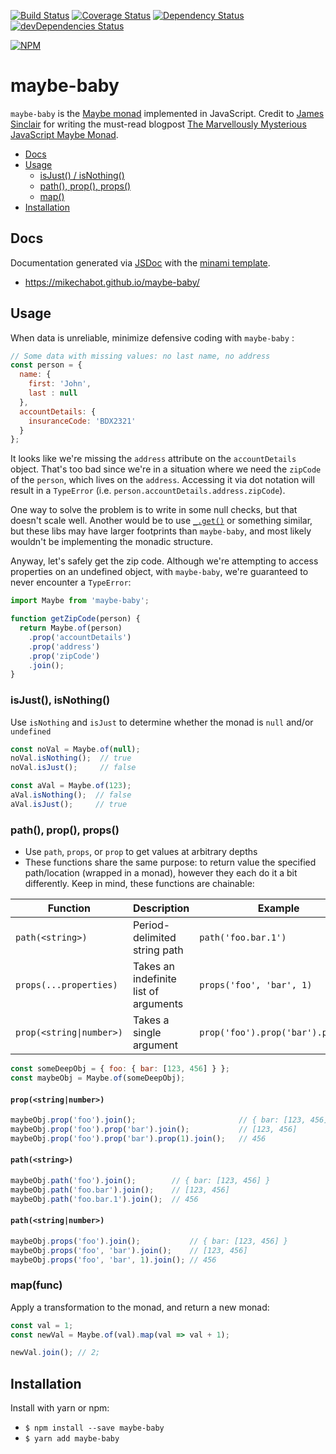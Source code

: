 [![Build Status](https://travis-ci.org/mikechabot/maybe-baby.svg?branch=master)](https://travis-ci.org/mikechabot/maybe-baby)
[![Coverage Status](https://coveralls.io/repos/github/mikechabot/maybe-baby/badge.svg?branch=master&cacheBuster=1)](https://coveralls.io/github/mikechabot/maybe-baby?branch=master)
[![Dependency Status](https://david-dm.org/mikechabot/maybe-baby.svg)](https://david-dm.org/mikechabot/maybe-baby)
[![devDependencies Status](https://david-dm.org/mikechabot/maybe-baby/dev-status.svg)](https://david-dm.org/mikechabot/maybe-baby?type=dev)

[![NPM](https://nodei.co/npm/maybe-baby.png)](https://nodei.co/npm/maybe-baby/)

# maybe-baby

`maybe-baby` is the [Maybe monad](https://en.wikipedia.org/wiki/Monad_(functional_programming)#The_Maybe_monad) implemented in JavaScript. 
Credit to [James Sinclair](https://github.com/jrsinclair) for writing the must-read blogpost [The Marvellously Mysterious JavaScript Maybe Monad](http://jrsinclair.com/articles/2016/marvellously-mysterious-javascript-maybe-monad/).

- [Docs](#docs)
- [Usage](#usage)
  - [isJust() / isNothing()](#isjust-isnothing)
  - [path(), prop(), props()](#path-prop-props)
  - [map()](#map)
- [Installation](#installation)

## <a name="maybe-baby#docs">Docs</a>

Documentation generated via [JSDoc](https://github.com/jsdoc3/jsdoc) with the [minami template](https://github.com/nijikokun/minami).

* https://mikechabot.github.io/maybe-baby/

## <a name="maybe-baby#usage">Usage</a>

When data is unreliable, minimize defensive coding with `maybe-baby` :

```javascript
// Some data with missing values: no last name, no address
const person = { 
  name: {
    first: 'John',
    last : null
  },
  accountDetails: {
    insuranceCode: 'BDX2321'
  }
};
```
It looks like we're missing the `address` attribute on the `accountDetails` object. That's too bad since we're in a situation where we need the `zipCode` of the `person`, which lives on the `address`. Accessing it via dot notation will result in a `TypeError` (i.e. `person.accountDetails.address.zipCode`). 

One way to solve the problem is to write in some null checks, but that doesn't scale well. Another would be to use [`_.get()`](https://lodash.com/docs/4.17.4#get) or something similar, but these libs may have larger footprints than `maybe-baby`, and most likely wouldn't be implementing the monadic structure.

Anyway, let's safely get the zip code. Although we're attempting to access properties on an undefined object, with `maybe-baby`, we're guaranteed to never encounter a `TypeError`:

```javascript
import Maybe from 'maybe-baby';

function getZipCode(person) {
  return Maybe.of(person)
    .prop('accountDetails')
    .prop('address')
    .prop('zipCode')
    .join();
}
```

### <a name="usage#isJust">isJust(), isNothing()</a>

Use `isNothing` and `isJust` to determine whether the monad is `null` and/or `undefined`

```javascript
const noVal = Maybe.of(null);
noVal.isNothing();  // true
noVal.isJust();     // false

const aVal = Maybe.of(123);
aVal.isNothing();  // false
aVal.isJust();     // true
```

### <a name="usage#props">path(), prop(), props()</a>

* Use `path`, `props`, or `prop` to get values at arbitrary depths
* These functions share the same purpose: to return value the specified path/location (wrapped in a monad), however they each do it a bit differently. Keep in mind, these functions are chainable:

| Function | Description | Example 
| ----- | ---- | ----------- |
| `path(<string>)` | Period-delimited string path | `path('foo.bar.1')` |
| `props(...properties)` | Takes an indefinite list of arguments | `props('foo', 'bar', 1)` |
| `prop(<string\|number>)` | Takes a single argument | `prop('foo').prop('bar').prop(1)` |

```javascript
const someDeepObj = { foo: { bar: [123, 456] } };
const maybeObj = Maybe.of(someDeepObj);
```

#### `prop(<string|number>)`
```javascript
maybeObj.prop('foo').join();                       // { bar: [123, 456] }
maybeObj.prop('foo').prop('bar').join();           // [123, 456]
maybeObj.prop('foo').prop('bar').prop(1).join();   // 456
```

#### `path(<string>)`
```javascript
maybeObj.path('foo').join();        // { bar: [123, 456] }
maybeObj.path('foo.bar').join();    // [123, 456]
maybeObj.path('foo.bar.1').join();  // 456
```

#### `path(<string|number>)`
```javascript
maybeObj.props('foo').join();           // { bar: [123, 456] }
maybeObj.props('foo', 'bar').join();    // [123, 456]
maybeObj.props('foo', 'bar', 1).join(); // 456
```

### <a name="usage#map">map(func)</a>

Apply a transformation to the monad, and return a new monad:

```javascript
const val = 1;
const newVal = Maybe.of(val).map(val => val + 1);

newVal.join(); // 2;
```

## <a name="maybe-baby#installation">Installation</a>

Install with yarn or npm:

* `$ npm install --save maybe-baby`
* `$ yarn add maybe-baby`

